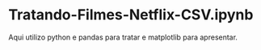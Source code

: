 # Tratando-Filmes-Netflix-CSV.ipynb
Aqui utilizo python e pandas para tratar e matplotlib para apresentar.
